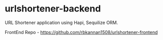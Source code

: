 # urlshortener-backend
URL Shortener application using Hapi, Sequilize ORM.

FrontEnd Repo - https://github.com/rbkannan1508/urlshortener-frontend 
